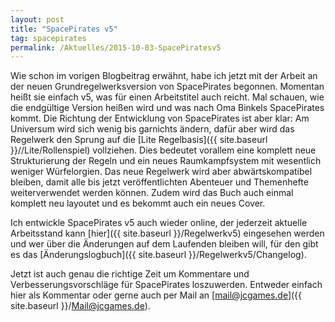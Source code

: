 ```yaml
---
layout: post
title: "SpacePirates v5"
tag: spacepirates
permalink: /Aktuelles/2015-10-03-SpacePiratesv5
---
```


Wie schon im vorigen Blogbeitrag erwähnt, habe ich jetzt mit der Arbeit an der neuen Grundregelwerksversion von SpacePirates begonnen. Momentan heißt sie einfach v5, was für einen Arbeitstitel auch reicht. Mal schauen, wie die endgültige Version heißen wird und was nach Oma Binkels SpacePirates kommt. Die Richtung der Entwicklung von SpacePirates ist aber klar: Am Universum wird sich wenig bis garnichts ändern, dafür aber wird das Regelwerk den Sprung auf die [Lite Regelbasis]({{ site.baseurl }}//Lite/Rollenspiel) vollziehen. Dies bedeutet vorallem eine komplett neue Strukturierung der Regeln und ein neues Raumkampfsystem mit wesentlich weniger Würfelorgien. Das neue Regelwerk wird aber abwärtskompatibel bleiben, damit alle bis jetzt veröffentlichten Abenteuer und Themenhefte weiterverwendet werden können. Zudem wird das Buch auch einmal komplett neu layoutet und es bekommt auch ein neues Cover.

Ich entwickle SpacePirates v5 auch wieder online, der jederzeit aktuelle Arbeitsstand kann [hier]({{ site.baseurl }}/Regelwerkv5) eingesehen werden und wer über die Änderungen auf dem Laufenden bleiben will, für den gibt es das [Änderungslogbuch]({{ site.baseurl }}/Regelwerkv5/Changelog).

Jetzt ist auch genau die richtige Zeit um Kommentare und Verbesserungsvorschläge für SpacePirates loszuwerden. Entweder einfach hier als Kommentar oder gerne auch per Mail an [mail@jcgames.de]({{ site.baseurl }}/Mail@jcgames.de).


